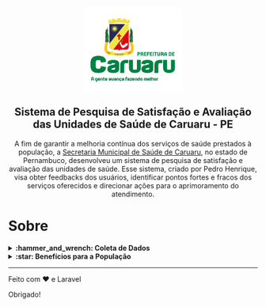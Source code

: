 <p align="center">
 <img width="200px" src="https://github.com/pedrongomes27/Avaliacoes-da-Saude/blob/main/public/assets/img/readme-pref.png" align="center" alt="Sistema de Avaliações" />
 <h2 align="center">Sistema de Pesquisa de Satisfação e Avaliação das Unidades de Saúde de Caruaru - PE</h2>
 <p align="center">A fim de garantir a melhoria contínua dos serviços de saúde prestados à população, a <a href="https://saude.caruaru.pe.gov.br/">Secretaria Municipal de Saúde de Caruaru</a>, no estado de Pernambuco, desenvolveu um sistema de pesquisa de satisfação e avaliação das unidades de saúde. Esse sistema, criado por Pedro Henrique, visa obter feedbacks dos usuários, identificar pontos fortes e fracos dos serviços oferecidos e direcionar ações para o aprimoramento do atendimento. </p>
</p>

# Sobre

<details>
    <summary><b>:hammer_and_wrench: Coleta de Dados</b></summary>
    <p>O sistema de pesquisa de satisfação foi projetado para ser acessível e abrangente. Por meio de questionários online disponibilizados aos usuários das unidades de saúde, são coletadas informações relevantes sobre a experiência do paciente. Os questionários englobam aspectos como tempo de espera, qualidade do atendimento médico, disponibilidade de medicamentos, limpeza das instalações, entre outros. Além disso, são fornecidas opções para que os pacientes expressem suas sugestões e críticas construtivas.</p>
    
</details>


<details>
    <summary><b>:star: Benefícios para a População</b></summary>
    <p>O sistema de pesquisa de satisfação e avaliação das unidades de saúde de Caruaru traz benefícios significativos para a população. Ao possibilitar que os usuários expressem suas opiniões, ele promove a participação ativa dos cidadãos na melhoria dos serviços de saúde. Além disso, as ações corretivas implementadas a partir dos resultados das pesquisas visam garantir um atendimento mais eficiente, humanizado e de qualidade, contribuindo para a promoção da saúde e bem-estar da comunidade.
    </p>
    
</details>

---

Feito com :heart: e Laravel

Obrigado!
